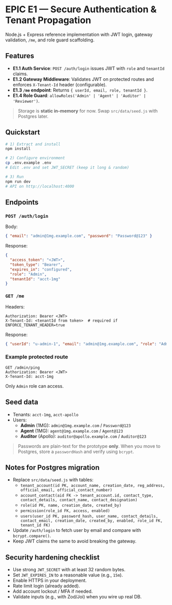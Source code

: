 # EPIC E1 — Secure Authentication & Tenant Propagation

Node.js + Express reference implementation with JWT login, gateway validation, `/me`, and role guard scaffolding.

## Features

- **E1.1 Auth Service**: `POST /auth/login` issues JWT with `role` and `tenantId` claims.
- **E1.2 Gateway Middleware**: Validates JWT on protected routes and enforces `X-Tenant-Id` header (configurable).
- **E1.3 `/me` endpoint**: Returns `{ userId, email, role, tenantId }`.
- **E1.4 Role Guard**: `allowRoles('Admin' | 'Agent' | 'Auditor' | 'Reviewer')`.

> Storage is **static in-memory** for now. Swap `src/data/seed.js` with Postgres later.

## Quickstart

```bash
# 1) Extract and install
npm install

# 2) Configure environment
cp .env.example .env
# Edit .env and set JWT_SECRET (keep it long & random)

# 3) Run
npm run dev
# API on http://localhost:4000
```

## Endpoints

### `POST /auth/login`

Body:
```json
{ "email": "admin@1mg.example.com", "password": "Password@123" }
```

Response:
```json
{
  "access_token": "<JWT>",
  "token_type": "Bearer",
  "expires_in": "configured",
  "role": "Admin",
  "tenantId": "acct-1mg"
}
```

### `GET /me`

Headers:
```
Authorization: Bearer <JWT>
X-Tenant-Id: <tenantId from token>  # required if ENFORCE_TENANT_HEADER=true
```

Response:
```json
{ "userId": "u-admin-1", "email": "admin@1mg.example.com", "role": "Admin", "tenantId": "acct-1mg" }
```

### Example protected route

```
GET /admin/ping
Authorization: Bearer <JWT>
X-Tenant-Id: acct-1mg
```
Only `Admin` role can access.

## Seed data

- Tenants: `acct-1mg`, `acct-apollo`
- Users:
  - **Admin** (1MG): `admin@1mg.example.com` / `Password@123`
  - **Agent** (1MG): `agent@1mg.example.com` / `Agent@123`
  - **Auditor** (Apollo): `auditor@apollo.example.com` / `Auditor@123`

> Passwords are plain-text for the prototype **only**. When you move to Postgres, store a `passwordHash` and verify using `bcrypt`.

## Notes for Postgres migration

- Replace `src/data/seed.js` with tables:
  - `tenant_account(id PK, account_name, creation_date, reg_address, official_email, official_contact_number)`
  - `account_contact(aid FK -> tenant_account.id, contact_type, contact_details, contact_name, contact_designation)`
  - `role(id PK, name, creation_date, created_by)`
  - `permission(role_id FK, access, enabled)`
  - `users(user_id PK, password_hash, user_name, contact_details, contact_email, creation_date, created_by, enabled, role_id FK, tenant_id FK)`
- Update `/auth/login` to fetch user by email and compare with `bcrypt.compare()`.
- Keep JWT claims the same to avoid breaking the gateway.

## Security hardening checklist

- Use strong `JWT_SECRET` with at least 32 random bytes.
- Set `JWT_EXPIRES_IN` to a reasonable value (e.g., `15m`).
- Enable HTTPS in your deployment.
- Rate limit login (already added).
- Add account lockout / MFA if needed.
- Validate inputs (e.g., with Zod/Joi) when you wire up real DB.
